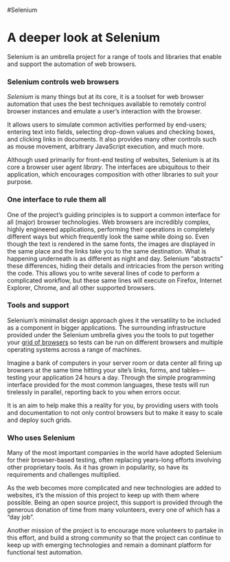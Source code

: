 #Selenium 
# A deeper look at Selenium
Selenium is an umbrella project for a range of tools and libraries that enable and support the automation of web browsers.

### Selenium controls web browsers[](https://www.selenium.dev/documentation/overview/details/#selenium-controls-web-browsers)

_Selenium_ is many things but at its core, it is a toolset for web browser automation that uses the best techniques available to remotely control browser instances and emulate a user’s interaction with the browser.

It allows users to simulate common activities performed by end-users; entering text into fields, selecting drop-down values and checking boxes, and clicking links in documents. It also provides many other controls such as mouse movement, arbitrary JavaScript execution, and much more.

Although used primarily for front-end testing of websites, Selenium is at its core a browser user agent _library_. The interfaces are ubiquitous to their application, which encourages composition with other libraries to suit your purpose.

### One interface to rule them all[](https://www.selenium.dev/documentation/overview/details/#one-interface-to-rule-them-all)

One of the project’s guiding principles is to support a common interface for all (major) browser technologies. Web browsers are incredibly complex, highly engineered applications, performing their operations in completely different ways but which frequently look the same while doing so. Even though the text is rendered in the same fonts, the images are displayed in the same place and the links take you to the same destination. What is happening underneath is as different as night and day. Selenium “abstracts” these differences, hiding their details and intricacies from the person writing the code. This allows you to write several lines of code to perform a complicated workflow, but these same lines will execute on Firefox, Internet Explorer, Chrome, and all other supported browsers.

### Tools and support[](https://www.selenium.dev/documentation/overview/details/#tools-and-support)

Selenium’s minimalist design approach gives it the versatility to be included as a component in bigger applications. The surrounding infrastructure provided under the Selenium umbrella gives you the tools to put together your [grid of browsers](https://www.selenium.dev/documentation/grid) so tests can be run on different browsers and multiple operating systems across a range of machines.

Imagine a bank of computers in your server room or data center all firing up browsers at the same time hitting your site’s links, forms, and tables—testing your application 24 hours a day. Through the simple programming interface provided for the most common languages, these tests will run tirelessly in parallel, reporting back to you when errors occur.

It is an aim to help make this a reality for you, by providing users with tools and documentation to not only control browsers but to make it easy to scale and deploy such grids.

### Who uses Selenium[](https://www.selenium.dev/documentation/overview/details/#who-uses-selenium)

Many of the most important companies in the world have adopted Selenium for their browser-based testing, often replacing years-long efforts involving other proprietary tools. As it has grown in popularity, so have its requirements and challenges multiplied.

As the web becomes more complicated and new technologies are added to websites, it’s the mission of this project to keep up with them where possible. Being an open source project, this support is provided through the generous donation of time from many volunteers, every one of which has a “day job”.

Another mission of the project is to encourage more volunteers to partake in this effort, and build a strong community so that the project can continue to keep up with emerging technologies and remain a dominant platform for functional test automation.
